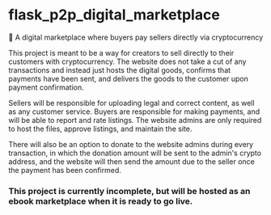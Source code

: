# flask_p2p_digital_marketplace
🛒 A digital marketplace where buyers pay sellers directly via cryptocurrency

This project is meant to be a way for creators to sell directly to their customers with cryptocurrency. The website does not take a cut of any transactions and instead just hosts the digital goods, confirms that payments have been sent, and delivers the goods to the customer upon payment confirmation. 

Sellers will be responsible for uploading legal and correct content, as well as any customer service. Buyers are responsible for making payments, and will be able to report and rate listings. The website admins are only required to host the files, approve listings, and maintain the site. 

There will also be an option to donate to the website admins during every transaction, in which the donation amount will be sent to the admin's crypto address, and the website will then send the amount due to the seller once the payment has been confirmed.

### This project is currently incomplete, but will be hosted as an ebook marketplace when it is ready to go live.
